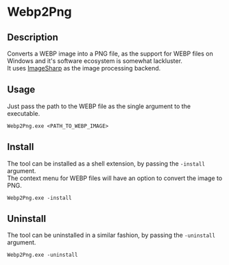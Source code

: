 # Webp2Png

## Description
Converts a WEBP image into a PNG file, as the support for WEBP files on Windows and it's software ecosystem is somewhat lackluster.  
It uses [ImageSharp](sixlabors.com/products/imagesharp/) as the image processing backend.

## Usage

Just pass the path to the WEBP file as the single argument to the executable.

```shell 
Webp2Png.exe <PATH_TO_WEBP_IMAGE>
```

## Install
The tool can be installed as a shell extension, by passing the ```-install``` argument.  
The context menu for WEBP files will have an option to convert the image to PNG.

```shell 
Webp2Png.exe -install
```

## Uninstall
The tool can be uninstalled in a similar fashion, by passing the ```-uninstall``` argument.
```shell
Webp2Png.exe -uninstall
```